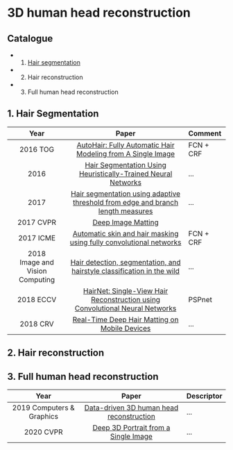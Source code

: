 # 3D human head reconstruction

## Catalogue
* 1. [Hair segmentation](https://github.com/Qingcsai/awesome-3D-Human-Head-Reconstruction/blob/master/readme.md#hair-segmentation)
* 2. Hair reconstruction
* 3. Full human head reconstruction

## 1. Hair Segmentation

Year|Paper| Comment
:---:|:---:|:---
2016 TOG|[AutoHair: Fully Automatic Hair Modeling from A Single Image](http://eprints.whiterose.ac.uk/134268/)|FCN + CRF
2016|[Hair Segmentation Using Heuristically-Trained Neural Networks](https://ieeexplore.ieee.org/stamp/stamp.jsp?tp=&arnumber=7592406)|...
2017|[Hair segmentation using adaptive threshold from edge and branch length measures](https://www.sciencedirect.com/science/article/pii/S0010482517302792)|...
2017 CVPR|[Deep Image Matting](http://openaccess.thecvf.com/content_cvpr_2017/html/Xu_Deep_Image_Matting_CVPR_2017_paper.html)|
2017 ICME|[Automatic skin and hair masking using fully convolutional networks](https://ieeexplore.ieee.org/abstract/document/8019339)|FCN + CRF
2018<br>Image and Vision Computing|[Hair detection, segmentation, and hairstyle classification in the wild](https://www.sciencedirect.com/science/article/pii/S0262885618300143)|...
2018 ECCV|[HairNet: Single-View Hair Reconstruction using Convolutional Neural Networks](http://openaccess.thecvf.com/content_ECCV_2018/html/Yi_Zhou_Single-view_Hair_Reconstruction_ECCV_2018_paper.html)|PSPnet
2018 CRV|[Real-Time Deep Hair Matting on Mobile Devices](https://ieeexplore.ieee.org/abstract/document/8575729)|...

## 2. Hair reconstruction


## 3. Full human head reconstruction

Year|Paper|Descriptor
:---:|:---:|:---
2019 Computers & Graphics | [Data-driven 3D human head reconstruction](https://www.sciencedirect.com/science/article/abs/pii/S0097849319300317)| ...
2020 CVPR |[Deep 3D Portrait from a Single Image](https://arxiv.org/abs/2004.11598)|...




